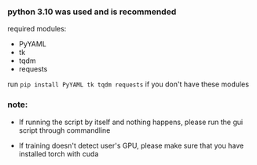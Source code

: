 ### python 3.10 was used and is recommended

required modules:
- PyYAML
- tk
- tqdm
- requests

run `pip install PyYAML tk tqdm requests` if you don't have these modules

### note:
- If running the script by itself and nothing happens, please run the gui script through commandline

- If training doesn't detect user's GPU, please make sure that you have installed torch with cuda
